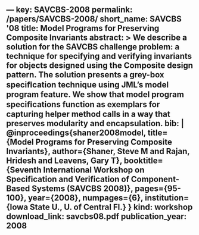 —
key: SAVCBS-2008
permalink: /papers/SAVCBS-2008/
short_name: SAVCBS '08
title: Model Programs for Preserving Composite Invariants
abstract: >
  We describe a solution for the SAVCBS challenge problem: a technique for
  specifying and verifying invariants for objects designed using the Composite
  design pattern. The solution presents a grey-box speciﬁcation technique using
  JML’s model program feature. We show that model program speciﬁcations function
  as exemplars for capturing helper method calls in a way that preserves
  modularity and encapsulation.
bib:  |
  @inproceedings{shaner2008model,
    title={Model Programs for Preserving Composite Invariants},
    author={Shaner, Steve M and Rajan, Hridesh and Leavens, Gary T},
    booktitle={Seventh International Workshop on Specification and Verification of Component-Based Systems (SAVCBS 2008)},
    pages={95-100},
    year={2008},
    numpages={6},
    institution={Iowa State U., U. of Central Fl.}
  }
kind: workshop
download_link: savcbs08.pdf
publication_year: 2008
---
